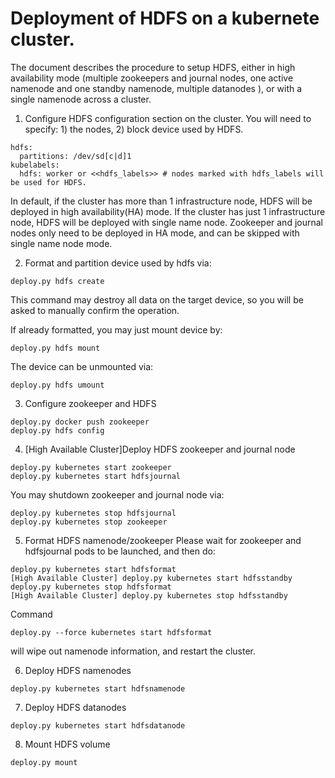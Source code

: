 # Deployment of HDFS on a kubernete cluster. 

The document describes the procedure to setup HDFS, either in high availability mode (multiple zookeepers and journal nodes, one active namenode and one standby namenode, multiple datanodes ), or with a single namenode across a cluster. 

1. Configure HDFS configuration section on the cluster. 
  You will need to specify: 1) the nodes, 2) block device used by HDFS. 
  
  ```
  hdfs:
    partitions: /dev/sd[c|d]1
  kubelabels:
    hdfs: worker or <<hdfs_labels>> # nodes marked with hdfs_labels will be used for HDFS. 
  ```
  In default, if the cluster has more than 1 infrastructure node, HDFS will be deployed in high availability(HA) mode. If the cluster has just 1 infrastructure node, HDFS will be deployed with single name node. Zookeeper and journal nodes only need to be deployed in HA mode, and can be skipped with single name node mode. 

2. Format and partition device used by hdfs via:
  ```
  deploy.py hdfs create 
  ```
  This command may destroy all data on the target device, so you will be asked to manually confirm the operation. 

  If already formatted, you may just mount device by:
  ```
  deploy.py hdfs mount
  ```
  The device can be unmounted via:
  ```
  deploy.py hdfs umount
  ```

3. Configure zookeeper and HDFS
  ```
  deploy.py docker push zookeeper
  deploy.py hdfs config
  ```

4. [High Available Cluster]Deploy HDFS zookeeper and journal node
  ```
  deploy.py kubernetes start zookeeper
  deploy.py kubernetes start hdfsjournal
  ```
  You may shutdown zookeeper and journal node via:
  ```
  deploy.py kubernetes stop hdfsjournal
  deploy.py kubernetes stop zookeeper
  ```

5. Format HDFS namenode/zookeeper
  Please wait for zookeeper and hdfsjournal pods to be launched, and then do:
  ```
  deploy.py kubernetes start hdfsformat
  [High Available Cluster] deploy.py kubernetes start hdfsstandby
  deploy.py kubernetes stop hdfsformat
  [High Available Cluster] deploy.py kubernetes stop hdfsstandby
  ```
  Command 
  ```
  deploy.py --force kubernetes start hdfsformat
  ```
  will wipe out namenode information, and restart the cluster. 


6. Deploy HDFS namenodes
  ```
  deploy.py kubernetes start hdfsnamenode
  ```
7. Deploy HDFS datanodes
  ```
  deploy.py kubernetes start hdfsdatanode
  ```
8. Mount HDFS volume
  ```
  deploy.py mount
  ```
